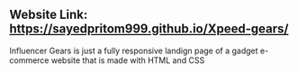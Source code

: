 ## Website Link: https://sayedpritom999.github.io/Xpeed-gears/

Influencer Gears is just a fully responsive landign page of a gadget e-commerce website that is made with HTML and CSS
